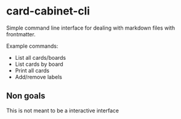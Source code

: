 # card-cabinet-cli

Simple command line interface for dealing with markdown files with frontmatter.

Example commands:

- List all cards/boards
- List cards by board
- Print all cards
- Add/remove labels

## Non goals

This is not meant to be a interactive interface
